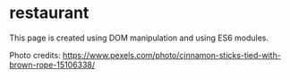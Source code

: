 # restaurant
This page is created using DOM manipulation and using ES6 modules.

Photo credits: https://www.pexels.com/photo/cinnamon-sticks-tied-with-brown-rope-15106338/
